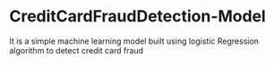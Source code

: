 # CreditCardFraudDetection-Model
It is a simple machine learning model built using logistic Regression algorithm to detect credit card fraud
